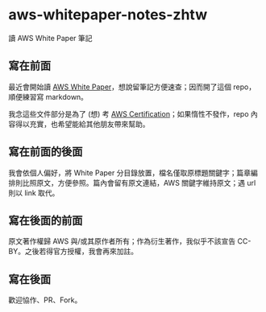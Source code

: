# aws-whitepaper-notes-zhtw

讀 AWS White Paper 筆記

## 寫在前面

最近會開始讀 [AWS White Paper](http://aws.amazon.com/whitepapers/ "Amazon Web Services White Paper")，想說留筆記方便速查；因而開了這個 repo，順便練習寫 markdown。

我念這些文件部分是為了 (想) 考 [AWS Certification](http://aws.amazon.com/certification/)；如果惰性不發作，repo 內容得以充實，也希望能給其他朋友帶來幫助。

## 寫在前面的後面

我會依個人偏好，將 White Paper 分目錄放置，檔名僅取原標題關鍵字；篇章編排則比照原文，方便參照。篇內會留有原文連結，AWS 關鍵字維持原文；遇 url 則以 link 取代。

## 寫在後面的前面

原文著作權歸 AWS 與/或其原作者所有；作為衍生著作，我似乎不該宣告 CC-BY。之後若得官方授權，我會再來加註。

## 寫在後面

歡迎協作、PR、Fork。
